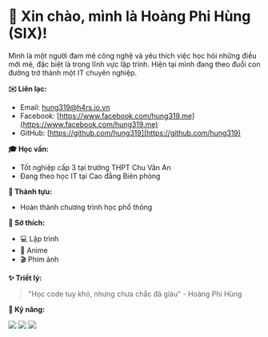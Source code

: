 # 👋 Xin chào, mình là Hoàng Phi Hùng (SIX)!


Mình là một người đam mê công nghệ và yêu thích việc học hỏi những điều mới mẻ, đặc biệt là trong lĩnh vực lập trình. Hiện tại mình đang theo đuổi con đường trở thành một IT chuyên nghiệp.

**✉️ Liên lạc:**

* Email: hung319@h4rs.io.vn
* Facebook: [https://www.facebook.com/hung319.me](https://www.facebook.com/hung319.me)
* GitHub: [https://github.com/hung319](https://github.com/hung319)

**🎓 Học vấn:**

* Tốt nghiệp cấp 3 tại trường THPT Chu Văn An
* Đang theo học IT tại Cao đẳng Biên phòng

**🎯 Thành tựu:**

* Hoàn thành chương trình học phổ thông 

**💖 Sở thích:**

* 💻 Lập trình
* 🎌 Anime
* 🎬 Phim ảnh

**✨ Triết lý:**

> "Học code tuy khó, nhưng chưa chắc đã giàu" - Hoàng Phi Hùng

**🚀 Kỹ năng:**

  <img src="https://img.shields.io/badge/C-00599C?style=for-the-badge&logo=c&logoColor=white" />
  <img src="https://img.shields.io/badge/Python-3776AB?style=for-the-badge&logo=python&logoColor=white" />
  <img src="https://img.shields.io/badge/HTML5-E34F26?style=for-the-badge&logo=html5&logoColor=white" />
